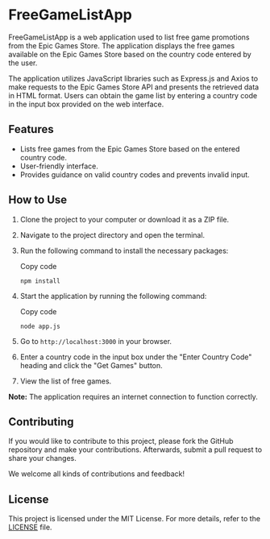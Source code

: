 
# FreeGameListApp

FreeGameListApp is a web application used to list free game promotions from the Epic Games Store. The application displays the free games available on the Epic Games Store based on the country code entered by the user.

The application utilizes JavaScript libraries such as Express.js and Axios to make requests to the Epic Games Store API and presents the retrieved data in HTML format. Users can obtain the game list by entering a country code in the input box provided on the web interface.

## Features

-   Lists free games from the Epic Games Store based on the entered country code.
-   User-friendly interface.
-   Provides guidance on valid country codes and prevents invalid input.

## How to Use

1.  Clone the project to your computer or download it as a ZIP file.
2.  Navigate to the project directory and open the terminal.
3.  Run the following command to install the necessary packages:
    
    Copy code
    
    `npm install` 
    
4.  Start the application by running the following command:
    
    Copy code
    
    `node app.js` 
    
5.  Go to `http://localhost:3000` in your browser.
6.  Enter a country code in the input box under the "Enter Country Code" heading and click the "Get Games" button.
7.  View the list of free games.

**Note:** The application requires an internet connection to function correctly.

## Contributing

If you would like to contribute to this project, please fork the GitHub repository and make your contributions. Afterwards, submit a pull request to share your changes.

We welcome all kinds of contributions and feedback!

## License

This project is licensed under the MIT License. For more details, refer to the [LICENSE](https://chat.openai.com/LICENSE) file.
